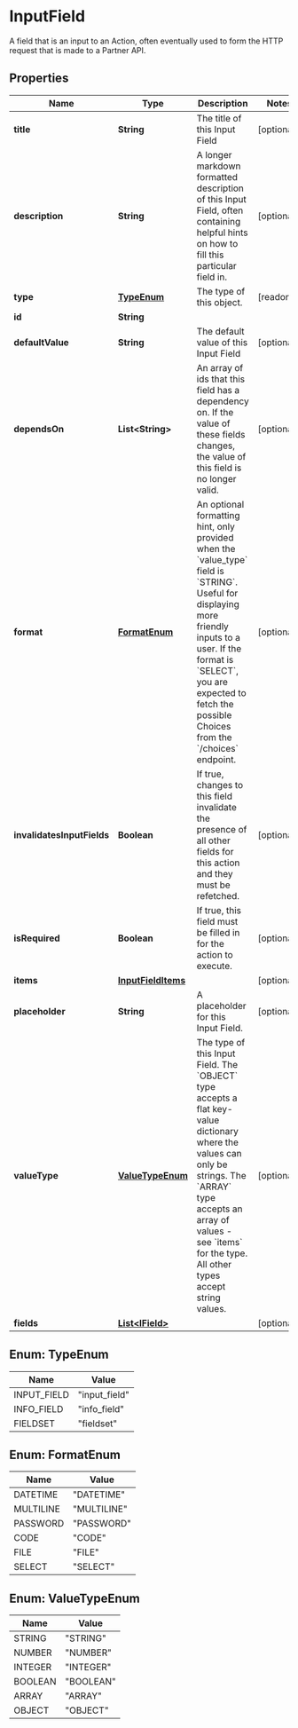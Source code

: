 

# InputField

A field that is an input to an Action, often eventually used to form the HTTP request that is made to a Partner API.

## Properties

| Name | Type | Description | Notes |
|------------ | ------------- | ------------- | -------------|
|**title** | **String** | The title of this Input Field |  [optional] |
|**description** | **String** | A longer markdown formatted description of this Input Field, often containing helpful hints on how to fill this particular field in. |  [optional] |
|**type** | [**TypeEnum**](#TypeEnum) | The type of this object. |  [readonly] |
|**id** | **String** |  |  |
|**defaultValue** | **String** | The default value of this Input Field |  [optional] |
|**dependsOn** | **List&lt;String&gt;** | An array of ids that this field has a dependency on. If the value of these fields changes, the value of this field is no longer valid. |  [optional] |
|**format** | [**FormatEnum**](#FormatEnum) | An optional formatting hint, only provided when the &#x60;value_type&#x60; field is &#x60;STRING&#x60;. Useful for displaying more friendly inputs to a user. If the format is &#x60;SELECT&#x60;, you are expected to fetch the possible Choices from the &#x60;/choices&#x60; endpoint. |  [optional] |
|**invalidatesInputFields** | **Boolean** | If true, changes to this field invalidate the presence of all other fields for this action and they must be refetched. |  [optional] |
|**isRequired** | **Boolean** | If true, this field must be filled in for the action to execute. |  [optional] |
|**items** | [**InputFieldItems**](InputFieldItems.md) |  |  [optional] |
|**placeholder** | **String** | A placeholder for this Input Field. |  [optional] |
|**valueType** | [**ValueTypeEnum**](#ValueTypeEnum) | The type of this Input Field. The &#x60;OBJECT&#x60; type accepts a flat key-value dictionary where the values can only be strings. The &#x60;ARRAY&#x60; type accepts an array of values - see &#x60;items&#x60; for the type. All other types accept string values. |  [optional] |
|**fields** | [**List&lt;IField&gt;**](IField.md) |  |  [optional] |



## Enum: TypeEnum

| Name | Value |
|---- | -----|
| INPUT_FIELD | &quot;input_field&quot; |
| INFO_FIELD | &quot;info_field&quot; |
| FIELDSET | &quot;fieldset&quot; |



## Enum: FormatEnum

| Name | Value |
|---- | -----|
| DATETIME | &quot;DATETIME&quot; |
| MULTILINE | &quot;MULTILINE&quot; |
| PASSWORD | &quot;PASSWORD&quot; |
| CODE | &quot;CODE&quot; |
| FILE | &quot;FILE&quot; |
| SELECT | &quot;SELECT&quot; |



## Enum: ValueTypeEnum

| Name | Value |
|---- | -----|
| STRING | &quot;STRING&quot; |
| NUMBER | &quot;NUMBER&quot; |
| INTEGER | &quot;INTEGER&quot; |
| BOOLEAN | &quot;BOOLEAN&quot; |
| ARRAY | &quot;ARRAY&quot; |
| OBJECT | &quot;OBJECT&quot; |



